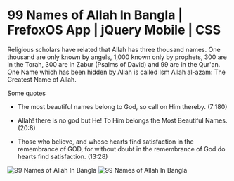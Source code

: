 # 99 Names of Allah In Bangla | FrefoxOS App | jQuery Mobile | CSS

Religious scholars have related that Allah has three thousand names. One thousand are only known by angels, 1,000 known only by prophets, 300 are in the Torah, 300 are in Zabur (Psalms of David) and 99 are in the Qur'an. One Name which has been hidden by Allah is called Ism Allah al-azam: The Greatest Name of Allah.

Some quotes 

   - The most beautiful names belong to God, so call on Him thereby. (7:180) 

   - Allah! there is no god but He! To Him belongs the Most Beautiful Names. (20:8)

   - Those who believe, and whose hearts find satisfaction in the remembrance of GOD, for without doubt in the remembrance of God do hearts find satisfaction. (13:28)
   
   


![99 Names of Allah In Bangla](https://images2.imgbox.com/7d/c9/EOt3lERG_o.png)
![99 Names of Allah In Bangla](https://images2.imgbox.com/63/12/308uVIHn_o.png)
